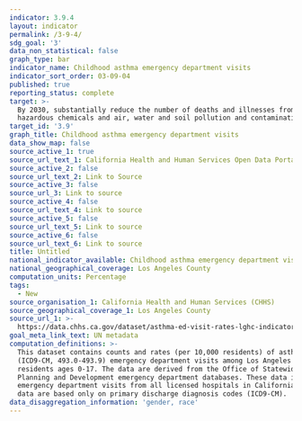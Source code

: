 ```yaml
---
indicator: 3.9.4
layout: indicator
permalink: /3-9-4/
sdg_goal: '3'
data_non_statistical: false
graph_type: bar
indicator_name: Childhood asthma emergency department visits
indicator_sort_order: 03-09-04
published: true
reporting_status: complete
target: >-
  By 2030, substantially reduce the number of deaths and illnesses from
  hazardous chemicals and air, water and soil pollution and contamination
target_id: '3.9'
graph_title: Childhood asthma emergency department visits
data_show_map: false
source_active_1: true
source_url_text_1: California Health and Human Services Open Data Portal
source_active_2: false
source_url_text_2: Link to Source
source_active_3: false
source_url_3: Link to source
source_active_4: false
source_url_text_4: Link to source
source_active_5: false
source_url_text_5: Link to source
source_active_6: false
source_url_text_6: Link to source
title: Untitled
national_indicator_available: Childhood asthma emergency department visits
national_geographical_coverage: Los Angeles County
computation_units: Percentage
tags:
  - New
source_organisation_1: California Health and Human Services (CHHS)
source_geographical_coverage_1: Los Angeles County
source_url_1: >-
  https://data.chhs.ca.gov/dataset/asthma-ed-visit-rates-lghc-indicator-07/resource/781708cb-7b25-4967-b760-54b2a4b8cfed?filters=Geography%3ALos+Angeles%7CStrata%3ATotal+Population%7CAge+Group%3AUnder+18
goal_meta_link_text: UN metadata
computation_definitions: >-
  This dataset contains counts and rates (per 10,000 residents) of asthma
  (ICD9-CM, 493.0-493.9) emergency department visits among Los Angeles County
  residents ages 0-17. The data are derived from the Office of Statewide Health
  Planning and Development emergency department databases. These data include
  emergency department visits from all licensed hospitals in California. These
  data are based only on primary discharge diagnosis codes (ICD9-CM).
data_disaggregation_information: 'gender, race'
---
```

